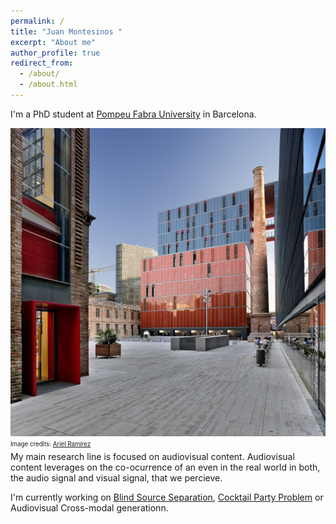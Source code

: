 ```yaml
---
permalink: /
title: "Juan Montesinos "
excerpt: "About me"
author_profile: true
redirect_from: 
  - /about/
  - /about.html
---
```


I'm a PhD student at [Pompeu Fabra University](https://www.upf.edu/web/campus/campus-poblenou) in Barcelona.

![upf](/images/upf.jpg "UPF Campus Poblenou") 
<sub><sup>Image credits: [Ariel Ramírez](http://www.arielramirez.es/commissioned-work/arquitectura/pompeu-fabra-university-campus-aia-salazar-navarro/)</sup></sub>  
My main research line is focused on audiovisual content. Audiovisual content leverages on the co-ocurrence of an even in the real world in both, the audio signal and visual signal, that we percieve.  

I'm currently working on [Blind Source Separation](https://en.wikipedia.org/wiki/Signal_separation), [Cocktail Party Problem](https://www.youtube.com/watch?v=T0HP9cxri0A) or Audiovisual Cross-modal generationn.  


